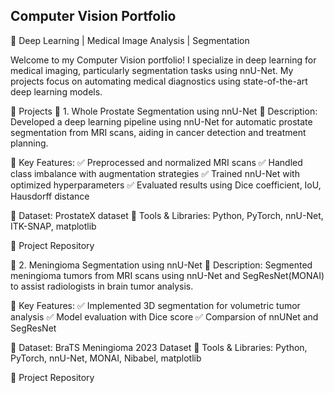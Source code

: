 ## Computer Vision Portfolio

🚀 Deep Learning | Medical Image Analysis | Segmentation

Welcome to my Computer Vision portfolio! I specialize in deep learning for medical imaging, particularly segmentation tasks using nnU-Net. My projects focus on automating medical diagnostics using state-of-the-art deep learning models.

📌 Projects
🏥 1. Whole Prostate Segmentation using nnU-Net
🔹 Description:
Developed a deep learning pipeline using nnU-Net for automatic prostate segmentation from MRI scans, aiding in cancer detection and treatment planning.

🔹 Key Features:
✅ Preprocessed and normalized MRI scans
✅ Handled class imbalance with augmentation strategies
✅ Trained nnU-Net with optimized hyperparameters
✅ Evaluated results using Dice coefficient, IoU, Hausdorff distance

🔹 Dataset: ProstateX dataset
🔹 Tools & Libraries: Python, PyTorch, nnU-Net, ITK-SNAP, matplotlib

🔗 Project Repository

🧠 2. Meningioma Segmentation using nnU-Net
🔹 Description:
Segmented meningioma tumors from MRI scans using nnU-Net and SegResNet(MONAI) to assist radiologists in brain tumor analysis.

🔹 Key Features:
✅ Implemented 3D segmentation for volumetric tumor analysis
✅ Model evaluation with Dice score
✅ Comparsion of nnUNet and SegResNet

🔹 Dataset: BraTS Meningioma 2023 Dataset
🔹 Tools & Libraries: Python, PyTorch, nnU-Net, MONAI, Nibabel, matplotlib

🔗 Project Repository



